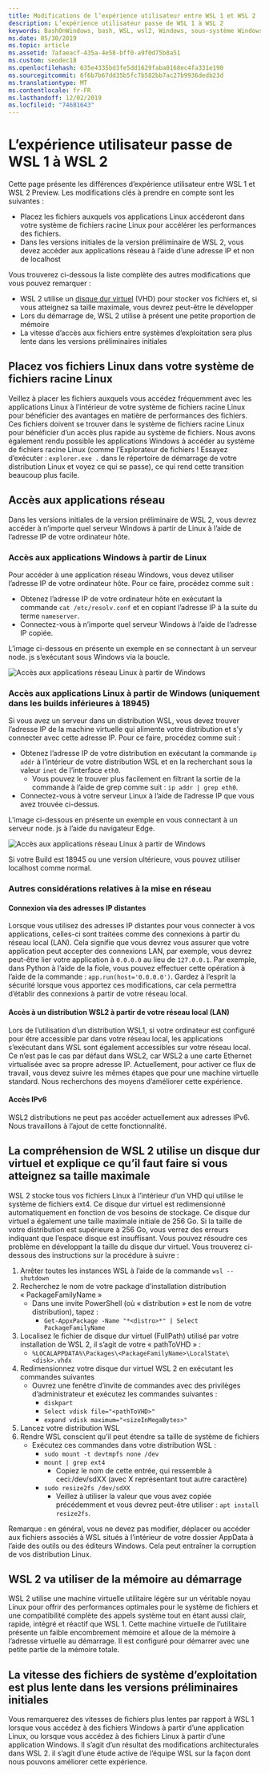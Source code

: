 ```yaml
---
title: Modifications de l’expérience utilisateur entre WSL 1 et WSL 2
description: L’expérience utilisateur passe de WSL 1 à WSL 2
keywords: BashOnWindows, bash, WSL, wsl2, Windows, sous-système Windows pour Linux, windowssubsystem, Ubuntu, Debian, SUSE, Windows 10
ms.date: 05/30/2019
ms.topic: article
ms.assetid: 7afaeacf-435a-4e58-bff0-a9f0d75b8a51
ms.custom: seodec18
ms.openlocfilehash: 635e4335bd3fe5dd1629faba0168ec4fa331e190
ms.sourcegitcommit: 6f6b7b67dd35b5fc7b582bb7ac27b9936dedb23d
ms.translationtype: MT
ms.contentlocale: fr-FR
ms.lasthandoff: 12/02/2019
ms.locfileid: "74681643"
---
```

# <a name="user-experience-changes-between-wsl-1-and-wsl-2"></a>L’expérience utilisateur passe de WSL 1 à WSL 2

Cette page présente les différences d’expérience utilisateur entre WSL 1 et WSL 2 Preview. Les modifications clés à prendre en compte sont les suivantes :

- Placez les fichiers auxquels vos applications Linux accéderont dans votre système de fichiers racine Linux pour accélérer les performances des fichiers.
- Dans les versions initiales de la version préliminaire de WSL 2, vous devez accéder aux applications réseau à l’aide d’une adresse IP et non de localhost

Vous trouverez ci-dessous la liste complète des autres modifications que vous pouvez remarquer :

- WSL 2 utilise un [disque dur virtuel](https://en.wikipedia.org/wiki/VHD_(file_format)) (VHD) pour stocker vos fichiers et, si vous atteignez sa taille maximale, vous devrez peut-être le développer
- Lors du démarrage de, WSL 2 utilise à présent une petite proportion de mémoire
- La vitesse d’accès aux fichiers entre systèmes d’exploitation sera plus lente dans les versions préliminaires initiales

## <a name="place-your-linux-files-in-your-linux-root-file-system"></a>Placez vos fichiers Linux dans votre système de fichiers racine Linux
Veillez à placer les fichiers auxquels vous accédez fréquemment avec les applications Linux à l’intérieur de votre système de fichiers racine Linux pour bénéficier des avantages en matière de performances des fichiers. Ces fichiers doivent se trouver dans le système de fichiers racine Linux pour bénéficier d’un accès plus rapide au système de fichiers. Nous avons également rendu possible les applications Windows à accéder au système de fichiers racine Linux (comme l’Explorateur de fichiers ! Essayez d’exécuter : `explorer.exe .` dans le répertoire de démarrage de votre distribution Linux et voyez ce qui se passe), ce qui rend cette transition beaucoup plus facile. 

## <a name="accessing-network-applications"></a>Accès aux applications réseau
Dans les versions initiales de la version préliminaire de WSL 2, vous devrez accéder à n’importe quel serveur Windows à partir de Linux à l’aide de l’adresse IP de votre ordinateur hôte.

### <a name="accessing-windows-applications-from-linux"></a>Accès aux applications Windows à partir de Linux
Pour accéder à une application réseau Windows, vous devez utiliser l’adresse IP de votre ordinateur hôte. Pour ce faire, procédez comme suit :

- Obtenez l’adresse IP de votre ordinateur hôte en exécutant la commande `cat /etc/resolv.conf` et en copiant l’adresse IP à la suite du terme `nameserver`. 
- Connectez-vous à n’importe quel serveur Windows à l’aide de l’adresse IP copiée.

L’image ci-dessous en présente un exemple en se connectant à un serveur node. js s’exécutant sous Windows via la boucle. 

![Accès aux applications réseau Linux à partir de Windows](media/wsl2-network-l2w.png)

### <a name="accessing-linux-applications-from-windows-only-in-builds-lower-than-18945"></a>Accès aux applications Linux à partir de Windows (uniquement dans les builds inférieures à 18945)
Si vous avez un serveur dans un distribution WSL, vous devez trouver l’adresse IP de la machine virtuelle qui alimente votre distribution et s’y connecter avec cette adresse IP. Pour ce faire, procédez comme suit :

- Obtenez l’adresse IP de votre distribution en exécutant la commande `ip addr` à l’intérieur de votre distribution WSL et en la recherchant sous la valeur `inet` de l’interface `eth0`.
   - Vous pouvez le trouver plus facilement en filtrant la sortie de la commande à l’aide de grep comme suit : `ip addr | grep eth0`.
- Connectez-vous à votre serveur Linux à l’aide de l’adresse IP que vous avez trouvée ci-dessus.

L’image ci-dessous en présente un exemple en vous connectant à un serveur node. js à l’aide du navigateur Edge.

![Accès aux applications réseau Linux à partir de Windows](media/wsl2-network-w2l.jpg)

Si votre Build est 18945 ou une version ultérieure, vous pouvez utiliser localhost comme normal. 

### <a name="other-networking-considerations"></a>Autres considérations relatives à la mise en réseau

#### <a name="connecting-via-remote-ip-addresses"></a>Connexion via des adresses IP distantes

Lorsque vous utilisez des adresses IP distantes pour vous connecter à vos applications, celles-ci sont traitées comme des connexions à partir du réseau local (LAN). Cela signifie que vous devrez vous assurer que votre application peut accepter des connexions LAN, par exemple, vous devrez peut-être lier votre application à `0.0.0.0` au lieu de `127.0.0.1`. Par exemple, dans Python à l’aide de la fiole, vous pouvez effectuer cette opération à l’aide de la commande : `app.run(host='0.0.0.0')`. Gardez à l’esprit la sécurité lorsque vous apportez ces modifications, car cela permettra d’établir des connexions à partir de votre réseau local. 

#### <a name="accessing-a-wsl2-distro-from-your-local-area-network-lan"></a>Accès à un distribution WSL2 à partir de votre réseau local (LAN)

Lors de l’utilisation d’un distribution WSL1, si votre ordinateur est configuré pour être accessible par dans votre réseau local, les applications s’exécutant dans WSL sont également accessibles sur votre réseau local. Ce n’est pas le cas par défaut dans WSL2, car WSL2 a une carte Ethernet virtualisée avec sa propre adresse IP. Actuellement, pour activer ce flux de travail, vous devez suivre les mêmes étapes que pour une machine virtuelle standard. Nous recherchons des moyens d’améliorer cette expérience.

#### <a name="ipv6-access"></a>Accès IPv6

WSL2 distributions ne peut pas accéder actuellement aux adresses IPv6. Nous travaillons à l’ajout de cette fonctionnalité.

## <a name="understanding-wsl-2-uses-a-vhd-and-what-to-do-if-you-reach-its-max-size"></a>La compréhension de WSL 2 utilise un disque dur virtuel et explique ce qu’il faut faire si vous atteignez sa taille maximale
WSL 2 stocke tous vos fichiers Linux à l’intérieur d’un VHD qui utilise le système de fichiers ext4. Ce disque dur virtuel est redimensionné automatiquement en fonction de vos besoins de stockage. Ce disque dur virtuel a également une taille maximale initiale de 256 Go. Si la taille de votre distribution est supérieure à 256 Go, vous verrez des erreurs indiquant que l’espace disque est insuffisant. Vous pouvez résoudre ces problème en développant la taille du disque dur virtuel. Vous trouverez ci-dessous des instructions sur la procédure à suivre :

1. Arrêter toutes les instances WSL à l’aide de la commande `wsl --shutdown`
2. Recherchez le nom de votre package d’installation distribution « PackageFamilyName »
   - Dans une invite PowerShell (où « distribution » est le nom de votre distribution), tapez :
      - `Get-AppxPackage -Name "*<distro>*" | Select PackageFamilyName`
3. Localisez le fichier de disque dur virtuel (FullPath) utilisé par votre installation de WSL 2, il s’agit de votre « pathToVHD » :
     - `%LOCALAPPDATA%\Packages\<PackageFamilyName>\LocalState\<disk>.vhdx`
4. Redimensionnez votre disque dur virtuel WSL 2 en exécutant les commandes suivantes
   - Ouvrez une fenêtre d’invite de commandes avec des privilèges d’administrateur et exécutez les commandes suivantes :
      - `diskpart`
      - `Select vdisk file="<pathToVHD>"`
      - `expand vdisk maximum="<sizeInMegaBytes>"`
5. Lancez votre distribution WSL
6. Rendre WSL conscient qu’il peut étendre sa taille de système de fichiers
   - Exécutez ces commandes dans votre distribution WSL :
      - `sudo mount -t devtmpfs none /dev`
      - `mount | grep ext4`
         - Copiez le nom de cette entrée, qui ressemble à ceci:/dev/sdXX (avec X représentant tout autre caractère)
      - `sudo resize2fs /dev/sdXX`
         - Veillez à utiliser la valeur que vous avez copiée précédemment et vous devrez peut-être utiliser : `apt install resize2fs`.

Remarque : en général, vous ne devez pas modifier, déplacer ou accéder aux fichiers associés à WSL situés à l’intérieur de votre dossier AppData à l’aide des outils ou des éditeurs Windows. Cela peut entraîner la corruption de vos distribution Linux.

## <a name="wsl-2-will-use-some-memory-on-startup"></a>WSL 2 va utiliser de la mémoire au démarrage
WSL 2 utilise une machine virtuelle utilitaire légère sur un véritable noyau Linux pour offrir des performances optimales pour le système de fichiers et une compatibilité complète des appels système tout en étant aussi clair, rapide, intégré et réactif que WSL 1. Cette machine virtuelle de l’utilitaire présente un faible encombrement mémoire et alloue de la mémoire à l’adresse virtuelle au démarrage. Il est configuré pour démarrer avec une petite partie de la mémoire totale.

## <a name="cross-os-file-speed-will-be-slower-in-initial-preview-builds"></a>La vitesse des fichiers de système d’exploitation est plus lente dans les versions préliminaires initiales
Vous remarquerez des vitesses de fichiers plus lentes par rapport à WSL 1 lorsque vous accédez à des fichiers Windows à partir d’une application Linux, ou lorsque vous accédez à des fichiers Linux à partir d’une application Windows. Il s’agit d’un résultat des modifications architecturales dans WSL 2. il s’agit d’une étude active de l’équipe WSL sur la façon dont nous pouvons améliorer cette expérience.
